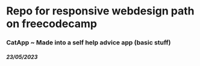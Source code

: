 # Repo for responsive webdesign path on freecodecamp

### CatApp ~ Made into a self help advice app (basic stuff)

##### 23/05/2023